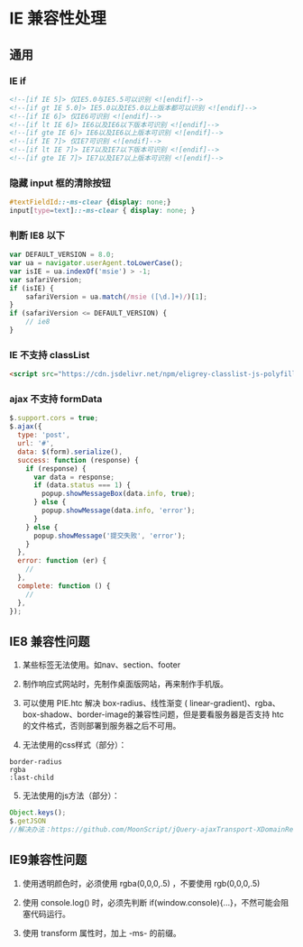 # IE 兼容性处理

## 通用

### IE if

```html
<!--[if IE 5]> 仅IE5.0与IE5.5可以识别 <![endif]--> 
<!--[if gt IE 5.0]> IE5.0以及IE5.0以上版本都可以识别 <![endif]--> 
<!--[if IE 6]> 仅IE6可识别 <![endif]--> 
<!--[if lt IE 6]> IE6以及IE6以下版本可识别 <![endif]--> 
<!--[if gte IE 6]> IE6以及IE6以上版本可识别 <![endif]--> 
<!--[if IE 7]> 仅IE7可识别 <![endif]--> 
<!--[if lt IE 7]> IE7以及IE7以下版本可识别 <![endif]--> 
<!--[if gte IE 7]> IE7以及IE7以上版本可识别 <![endif]-->
```

### 隐藏 input 框的清除按钮

```css
#textFieldId::-ms-clear {display: none;}
input[type=text]::-ms-clear { display: none; }
```

### 判断 IE8 以下

```javascript
var DEFAULT_VERSION = 8.0;
var ua = navigator.userAgent.toLowerCase();
var isIE = ua.indexOf('msie') > -1;
var safariVersion;
if (isIE) {
    safariVersion = ua.match(/msie ([\d.]+)/)[1];
}
if (safariVersion <= DEFAULT_VERSION) {
    // ie8
}
```

### IE 不支持 classList

```html
<script src="https://cdn.jsdelivr.net/npm/eligrey-classlist-js-polyfill@1.2.20171210/classList.min.js"></script>
```

### ajax 不支持 formData
```javascript
$.support.cors = true;
$.ajax({
  type: 'post',
  url: '#',
  data: $(form).serialize(),
  success: function (response) {
    if (response) {
      var data = response;
      if (data.status === 1) {
        popup.showMessageBox(data.info, true);
      } else {
        popup.showMessage(data.info, 'error');
      }
    } else {
      popup.showMessage('提交失败', 'error');
    }
  },
  error: function (er) {
    //
  },
  complete: function () {
    //
  },
});
```

## IE8 兼容性问题
1. 某些标签无法使用。如nav、section、footer

2. 制作响应式网站时，先制作桌面版网站，再来制作手机版。

3. 可以使用 PIE.htc 解决 box-radius、线性渐变 ( linear-gradient)、rgba、box-shadow、border-image的兼容性问题，但是要看服务器是否支持 htc 的文件格式，否则部署到服务器之后不可用。

4. 无法使用的css样式（部分）：
```
border-radius
rgba
:last-child
```

5. 无法使用的js方法（部分）：
```javascript
Object.keys();
$.getJSON
//解决办法：https://github.com/MoonScript/jQuery-ajaxTransport-XDomainRequest，记得设置$.ajaxSetup({ cache: false }); 否则会有缓存
```


## IE9兼容性问题

1. 使用透明颜色时，必须使用 rgba(0,0,0,.5) ，不要使用 rgb(0,0,0,.5)

2. 使用 console.log() 时，必须先判断 if(window.console){...}，不然可能会阻塞代码运行。

3. 使用 transform 属性时，加上 -ms- 的前缀。